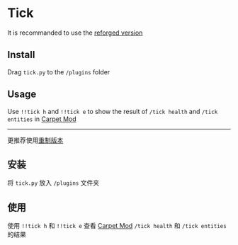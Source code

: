 # Tick

It is recommanded to use the [reforged version](https://github.com/Ivan-1F/CarpetTick)

## Install

Drag `tick.py` to the `/plugins` folder

## Usage

Use `!!tick h` and `!!tick e` to show the result of `/tick health` and `/tick entities` in [Carpet Mod](https://github.com/gnembon/fabric-carpet)

---

更推荐使用[重制版本](https://github.com/Ivan-1F/CarpetTick)

## 安装

将 `tick.py` 放入 `/plugins` 文件夹

## 使用

使用 `!!tick h` 和 `!!tick e` 查看 [Carpet Mod](https://github.com/gnembon/fabric-carpet) `/tick health` 和 `/tick entities` 的结果